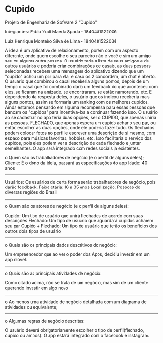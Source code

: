 # Cupido
Projeto de Engenharia de Sofware 2 "Cupido" 

Integrantes:
Fabio Yudi Maeda Spada - 1840481522006

Luiz Henrique Monteiro Silva de Lima - 1840481522034

A ideia é um aplicativo de relacionamento, porém com um aspecto diferente, onde quem escolhe o seu parceiro não é você e sim um amigo seu ou alguma outra pessoa. O usuário teria a lista de seus amigos e de outros usuários e poderia criar combinações de casais, as duas pessoas selecionadas recebem uma mensagem do aplicativo dizendo que um "cupido" achou um par para ela, e caso os 2 concordem, um chat é aberto.
O usuario que combinou o casal receberia alguns pontos, depois de um tempo o casal que foi combinado daria um feedback do que aconteceu com eles, se ficaram na amizade, se encontraram, se estão namorando, etc. E dependendo da resposta deles, o usuário que os indicou receberia mais alguns pontos, assim se formaria um ranking com os melhores cupidos.
Ainda estamos pensando em alguma recompensa para essas pessoas que bancam os "cupidos" para incentiva-los a continuar fazendo isso. 
O usuário ao se cadastrar no app teria duas opções, ser o CUPIDO, que apenas uniria as pessoas. FLECHADO, que apenas espera um cupido achar o seu par, ou então escolher as duas opções, onde ele poderia fazer tudo.
Os flechados podem colocar fotos no perfil e escrever uma descrição de si mesmo, com espaço para músicas favoritas, hobbies, etc. Isso facilitaria o serviço dos cupidos, pois eles podem ver a descrição de cada flechado e juntar semelhantes.
O app será integrado com redes sociais ja existentes.

o	Quem são os trabalhadores de negócio (e o perfil de alguns deles);
Cliente: É o dono da ideia, passará as especificações do app
Idade: 40 anos
_________________________________________________________________________________
Usuários: Os usuários de certa forma serão trabalhadores de negócio, pois darão feedback.
Faixa etária: 16 a 35 anos
Localização: Pessoas de diversas regiões do Brasil
_________________________________________________________________________________
o	Quem são os atores de negócio (e o perfil de alguns deles):

Cupido: Um tipo de usuário que unirá flechados de acordo com suas descrições
Flechado: Um tipo de usuário que aguardará cupidos acharem seu par
Cupido + Flechado: Um tipo de usuário que terão os benefícios dos outros dois tipos de usuário
_________________________________________________________________________________
o	Quais são os principais dados descritivos do negócio:

Um empreendedor que ao ver o poder dos Apps, decidiu investir em um app móvel.
_________________________________________________________________________________
o	Quais são as principais atividades de negócio:

Como citado acima, não se trata de um negócio, mas sim de um cliente querendo investir em algo novo
_________________________________________________________________________________
o Ao menos uma atividade de negócio detalhada com um diagrama de atividades ou equivalente;



_________________________________________________________________________________
o Algumas regras de negócio descritas:

O usuário deverá obrigatoriamente escolher o tipo de perfil(flechado, cupido ou ambos).
O app estará integrado com o facebook e instagram.



